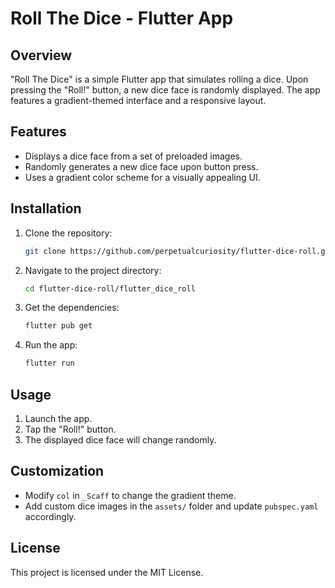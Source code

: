 # Roll The Dice - Flutter App

## Overview
"Roll The Dice" is a simple Flutter app that simulates rolling a dice. Upon pressing the "Roll!" button, a new dice face is randomly displayed. The app features a gradient-themed interface and a responsive layout.

## Features
- Displays a dice face from a set of preloaded images.
- Randomly generates a new dice face upon button press.
- Uses a gradient color scheme for a visually appealing UI.

## Installation
1. Clone the repository:
   ```sh
   git clone https://github.com/perpetualcuriosity/flutter-dice-roll.git
   ```
2. Navigate to the project directory:
   ```sh
   cd flutter-dice-roll/flutter_dice_roll
   ```
3. Get the dependencies:
   ```sh
   flutter pub get
   ```
4. Run the app:
   ```sh
   flutter run
   ```

## Usage
1. Launch the app.
2. Tap the "Roll!" button.
3. The displayed dice face will change randomly.

## Customization
- Modify `col` in `_Scaff` to change the gradient theme.
- Add custom dice images in the `assets/` folder and update `pubspec.yaml` accordingly.

## License
This project is licensed under the MIT License.



